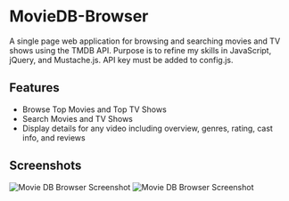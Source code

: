 # MovieDB-Browser
A single page web application for browsing and searching movies and TV shows using the TMDB API. Purpose is to refine my skills in JavaScript, jQuery, and Mustache.js. API key must be added to config.js.

## Features
- Browse Top Movies and Top TV Shows
- Search Movies and TV Shows
- Display details for any video including overview, genres, rating, cast info, and reviews

## Screenshots
![Movie DB Browser Screenshot](https://bates.gg/github-moviedbbrowser-1.jpg)
![Movie DB Browser Screenshot](https://bates.gg/github-moviedbbrowser-2.jpg)
